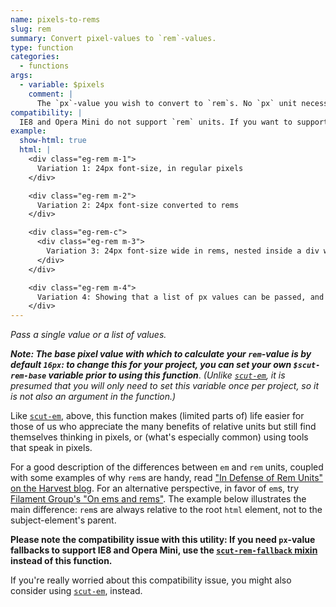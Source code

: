 ```yaml
---
name: pixels-to-rems
slug: rem
summary: Convert pixel-values to `rem`-values.
type: function
categories:
  - functions
args:
  - variable: $pixels
    comment: |
      The `px`-value you wish to convert to `rem`s. No `px` unit necessary (e.g. `20` is fine, so is `20px`). *Passing a list will result in a list of `rem` values* (see examples).
compatibility: |
  IE8 and Opera Mini do not support `rem` units. If you want to support these browsers you must provide a fallback in pixels &mdash; which Scut can do with the [`scut-rem-fallback` mixin, above](#rems_with_fallback).
example:
  show-html: true
  html: |
    <div class="eg-rem m-1">
      Variation 1: 24px font-size, in regular pixels
    </div>

    <div class="eg-rem m-2">
      Variation 2: 24px font-size converted to rems
    </div>

    <div class="eg-rem-c">
      <div class="eg-rem m-3">
        Variation 3: 24px font-size wide in rems, nested inside a div with a font-size of 1000px. No effect!
      </div>
    </div>

    <div class="eg-rem m-4">
      Variation 4: Showing that a list of px values can be passed, and that the px unit is optional.
    </div>
---
```


*Pass a single value or a list of values.*

***Note: The base pixel value with which to calculate your `rem`-value is by default `16px`: to change this for your project, you can set your own `$scut-rem-base` variable prior to using this function***. *(Unlike [`scut-em`](#pixels-to-ems), it is presumed that you will only need to set this variable *once* per project, so it is not also an argument in the function.)*

Like [`scut-em`](#pixels-to-ems), above, this function makes (limited parts of) life easier for those of us who appreciate the many benefits of relative units but still find themselves thinking in pixels, or (what's especially common) using tools that speak in pixels.

For a good description of the differences between `em` and `rem` units, coupled with some examples of why `rem`s are handy, read ["In Defense of Rem Units" on the Harvest blog](http://techtime.getharvest.com/blog/in-defense-of-rem-units). For an alternative perspective, in favor of `em`s, try [Filament Group's  "On ems and rems"](http://filamentgroup.com/lab/on_ems_and_rems/). The example below illustrates the main difference: `rem`s are always relative to the root `html` element, not to the subject-element's parent.

**Please note the compatibility issue with this utility: If you need `px`-value fallbacks to support IE8 and Opera Mini, use the [`scut-rem-fallback` mixin](#rems_with_fallback) instead of this function.**

If you're really worried about this compatibility issue, you might also consider using [`scut-em`](#pixels-to-ems), instead.